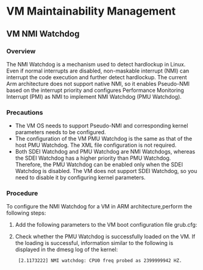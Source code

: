#  VM Maintainability Management 


## VM NMI Watchdog

### Overview

The NMI Watchdog is a mechanism used to detect hardlockup in Linux. Even if normal interrupts are disabled, non-maskable interrupt (NMI) can interrupt the code execution and further detect hardlockup. The current Arm architecture does not support native NMI, so it enables Pseudo-NMI based on the interrupt priority and configures Performance Monitoring Interrupt (PMI) as NMI to implement NMI Watchdog (PMU Watchdog).


### Precautions

- The VM OS needs to support Pseudo-NMI and corresponding kernel parameters needs to be configured.
- The configuration of the VM PMU Watchdog is the same as that of the host PMU Watchdog. The XML file configuration is not required.
- Both SDEI Watchdog and PMU Watchdog are NMI Watchdogs, whereas the SDEI Watchdog has a higher priority than PMU Watchdog. Therefore, the PMU Watchdog can be enabled only when the SDEI Watchdog is disabled. The VM does not support SDEI Watchdog, so you need to disable it by configuring kernel parameters.

### Procedure

To configure the NMI Watchdog for a VM in ARM architecture,perform the following steps:

1. Add the following parameters to the VM boot configuration file grub.cfg:

2. Check whether the PMU Watchdog is successfully loaded on the VM.
    If the loading is successful, information similar to the following is displayed in the dmesg log of the kernel: 
    
    ```
     [2.1173222] NMI watchdog: CPU0 freq probed as 2399999942 HZ.
    ```
    
    

  